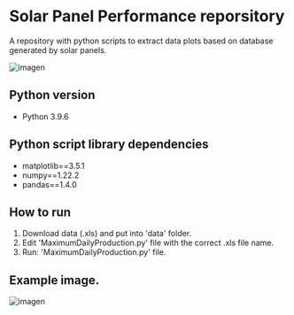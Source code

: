 # Solar Panel Performance reporsitory
A repository with python scripts to extract data plots based on database generated by solar panels.

![imagen](https://user-images.githubusercontent.com/53972851/162615624-acfe72c9-f2c8-4e8e-a902-99aaff0286a8.png)

## Python version
- Python 3.9.6

## Python script library dependencies
- matplotlib==3.5.1
- numpy==1.22.2
- pandas==1.4.0

## How to run
1. Download data (.xls) and put into 'data' folder.
2. Edit 'MaximumDailyProduction.py' file with the correct .xls file name.
3. Run: 'MaximumDailyProduction.py' file.

## Example image.
![imagen](https://user-images.githubusercontent.com/53972851/162615291-1060fb89-6670-4f11-9b2d-77fd794a5765.png)
